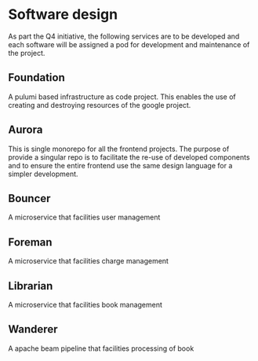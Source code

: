 # Software design
As part the Q4 initiative, the following services are to be developed and each software will be assigned a pod for development
and maintenance of the project.

## Foundation
A pulumi based infrastructure as code project. This enables the use of creating and destroying resources of the google project.

## Aurora
This is single monorepo for all the frontend projects. The purpose of provide a singular repo is to facilitate the re-use of developed
components and to ensure the entire frontend use the same design language for a simpler development.

## Bouncer
A  microservice that facilities user management

## Foreman
A microservice that facilities charge management

## Librarian
A microservice that facilities book management

## Wanderer
A apache beam pipeline that facilities processing of book
